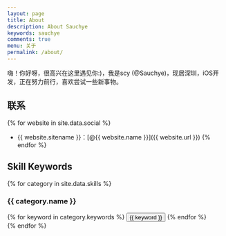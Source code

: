 ```yaml
---
layout: page
title: About
description: About Sauchye
keywords: sauchye
comments: true
menu: 关于
permalink: /about/
---
```


嗨！你好呀，很高兴在这里遇见你:)，我是scy (@Sauchye)，现居深圳，iOS开发，正在努力前行，喜欢尝试一些新事物。

## 联系

{% for website in site.data.social %}
* {{ website.sitename }}：[@{{ website.name }}]({{ website.url }})
{% endfor %}

## Skill Keywords

{% for category in site.data.skills %}
### {{ category.name }}
<div class="btn-inline">
{% for keyword in category.keywords %}
<button class="btn btn-outline" type="button">{{ keyword }}</button>
{% endfor %}
</div>
{% endfor %}